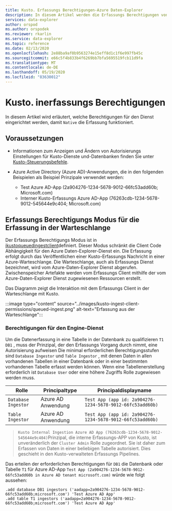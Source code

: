 ```yaml
---
title: Kusto. Erfassungs Berechtigungen-Azure Daten-Explorer
description: In diesem Artikel werden die Erfassungs Berechtigungen von Kusto. Ingestion in Azure Daten-Explorer beschrieben.
services: data-explorer
author: orspod
ms.author: orspodek
ms.reviewer: rkarlin
ms.service: data-explorer
ms.topic: reference
ms.date: 02/13/2020
ms.openlocfilehash: 2e88ba9af0b9563274e15eff8d1c1f6e997fb45c
ms.sourcegitcommit: e66c5f4b833b4f6269bb7bfa5695519fcb11d9fa
ms.translationtype: MT
ms.contentlocale: de-DE
ms.lasthandoff: 05/19/2020
ms.locfileid: "83630012"
---
```

# <a name="kustoingest---ingestion-permissions"></a>Kusto. inerfassungs Berechtigungen 

In diesem Artikel wird erläutert, welche Berechtigungen für den Dienst eingerichtet werden, damit `Native` die Erfassung funktioniert.

## <a name="prerequisites"></a>Voraussetzungen
 
* Informationen zum Anzeigen und Ändern von Autorisierungs Einstellungen für Kusto-Dienste und-Datenbanken finden Sie unter [Kusto-Steuerungsbefehle](../../management/security-roles.md).

* Azure Active Directory (Azure AD)-Anwendungen, die in den folgenden Beispielen als Beispiel Prinzipale verwendet werden:
    * Test Azure AD-App (2a904276-1234-5678-9012-66fc53add60b; Microsoft.com)
    * Interner Kusto-Erfassungs Azure AD-App (76263cdb-1234-5678-9012-545644e9c404; Microsoft.com)
 
## <a name="ingestion-permission-mode-for-queued-ingestion"></a>Erfassungs Berechtigungs Modus für die Erfassung in der Warteschlange

Der Erfassungs Berechtigungs Modus ist in [ikustoqueuedingestclient](kusto-ingest-client-reference.md#interface-ikustoqueuedingestclient)definiert. Dieser Modus schränkt die Client Code Abhängigkeit für den Azure Daten-Explorer-Dienst ein. Die Erfassung erfolgt durch das Veröffentlichen einer Kusto-Erfassungs Nachricht in einer Azure-Warteschlange. Die Warteschlange, auch als Erfassungs Dienst bezeichnet, wird vom Azure-Daten-Explorer Dienst abgerufen. Zwischenspeicher Artefakte werden vom Erfassungs Client mithilfe der vom Azure-Daten-Explorer Dienst zugewiesenen Ressourcen erstellt.

Das Diagramm zeigt die Interaktion mit dem Erfassungs Client in der Warteschlange mit Kusto.

:::image type="content" source="../images/kusto-ingest-client-permissions/queued-ingest.png" alt-text="Erfassung aus der Warteschlange":::

### <a name="permissions-on-the-engine-service"></a>Berechtigungen für den Engine-Dienst

Um die Datenerfassung in eine Tabelle in der Datenbank zu qualifizieren `T1` `DB1` , muss der Prinzipal, der den Erfassungs Vorgang durch nimmt, eine Autorisierung aufweisen
Die minimal erforderlichen Berechtigungsstufen sind `Database Ingestor` und `Table Ingestor` , mit denen Daten in allen vorhandenen Tabellen in einer Datenbank oder in einer bestimmten vorhandenen Tabelle erfasst werden können.
Wenn eine Tabellenerstellung erforderlich ist `Database User` oder eine höhere Zugriffs Rolle zugewiesen werden muss.


|Rolle                 |Principaltype        |Principaldisplayname
|---------------------|---------------------|------------
|`Database Ingestor`  |Azure AD Anwendung |`Test App (app id: 2a904276-1234-5678-9012-66fc53add60b)`
|`Table Ingestor`     |Azure AD Anwendung |`Test App (app id: 2a904276-1234-5678-9012-66fc53add60b)`

>`Kusto Internal Ingestion Azure AD App (76263cdb-1234-5678-9012-545644e9c404)`Prinzipal, die interne Erfassungs-APP von Kusto, ist unveränderlich der `Cluster Admin` Rolle zugeordnet. Sie ist daher zum Erfassen von Daten in einer beliebigen Tabelle autorisiert. Dies geschieht in den Kusto-verwalteten Erfassungs Pipelines.

Das erteilen der erforderlichen Berechtigungen für `DB1` die Datenbank oder Tabelle `T1` für Azure AD-App `Test App (2a904276-1234-5678-9012-66fc53add60b in Azure AD tenant microsoft.com)` würde wie folgt aussehen:

```kusto
.add database DB1 ingestors ('aadapp=2a904276-1234-5678-9012-66fc53add60b;microsoft.com') 'Test Azure AD App'
.add table T1 ingestors ('aadapp=2a904276-1234-5678-9012-66fc53add60b;microsoft.com') 'Test Azure AD App'
```
 